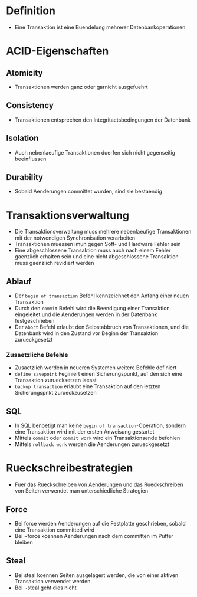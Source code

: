 # Definition
- Eine Transaktion ist eine Buendelung mehrerer Datenbankoperationen
# ACID-Eigenschaften
## Atomicity
- Transaktionen werden ganz oder garnicht ausgefuehrt
## Consistency
- Transaktionen entsprechen den Integritaetsbedingungen der Datenbank
## Isolation
- Auch nebenlaeufige Transaktionen duerfen sich nicht gegenseitig beeinflussen 
## Durability
- Sobald Aenderungen committet wurden, sind sie bestaendig
# Transaktionsverwaltung
- Die Transaktionsverwaltung muss mehrere nebenlaeufige Transaktionen  mit der notwendigen Synchronisation verarbeiten
- Transaktionen muessen imun gegen Soft- und Hardware Fehler sein
- Eine abgeschlossene Transaktion muss auch nach einem Fehler gaenzlich erhalten sein und eine nicht abgeschlossene Transaktion muss gaenzlich revidiert werden
## Ablauf
- Der `begin of transaction` Befehl kennzeichnet den Anfang einer neuen Transaktion
- Durch den `commit` Befehl wird die Beendigung einer Transaktion eingeleitet und die Aenderungen werden in der Datenbank festgeschrieben
- Der `abort` Befehl erlaubt den Selbstabbruch von Transaktionen, und die Datenbank wird in den Zustand vor Beginn der Transaktion zurueckgesetzt
### Zusaetzliche Befehle
- Zusaetzlich werden in neueren Systemen weitere Befehle definiert
- `define savepoint` Feginiert einen Sicherungspunkt, auf den sich eine Transaktion zuruecksetzen laesst
- `backup transaction` erlaubt eine Transaktion auf den letzten Sicherungspnkt zurueckzusetzen
## SQL
- In SQL benoetigt man keine `begin of transaction`-Operation, sondern eine Transaktion wird mit der ersten Anweisung gestartet
- Mittels `commit` oder `commit work` wird ein Transaktionsende befohlen
- Mittels `rollback work` werden die Aenderungen zurueckgesetzt
# Rueckschreibestrategien
- Fuer das Rueckschreiben von Aenderungen und das Rueckschreiben von Seiten verwendet man unterschiedliche Strategien
## Force
- Bei $\text{force}$ werden Aenderungen auf die Festplatte geschrieben, sobald eine Transaktion committed wird
- Bei $\lnot\text{force}$ koennen Aenderungen nach dem committen im Puffer bleiben
## Steal
- Bei $\text{steal}$ koennen Seiten ausgelagert werden, die von einer aktiven Transaktion verwendet werden
- Bei $\lnot \text{steal}$ geht dies nicht
